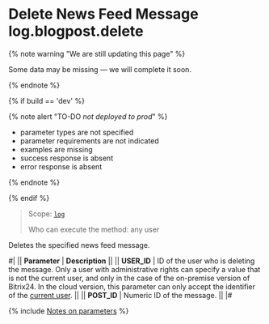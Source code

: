 # Delete News Feed Message log.blogpost.delete

{% note warning "We are still updating this page" %}

Some data may be missing — we will complete it soon.

{% endnote %}

{% if build == 'dev' %}

{% note alert "TO-DO _not deployed to prod_" %}

- parameter types are not specified
- parameter requirements are not indicated
- examples are missing
- success response is absent
- error response is absent

{% endnote %}

{% endif %}

> Scope: [`log`](../scopes/permissions.md)
>
> Who can execute the method: any user

Deletes the specified news feed message.

#|
|| **Parameter** | **Description** ||
|| **USER_ID** | ID of the user who is deleting the message. Only a user with administrative rights can specify a value that is not the current user, and only in the case of the on-premise version of Bitrix24. In the cloud version, this parameter can only accept the identifier of the [current user](../how-to-call-rest-api/authorization.md#concept-of-current-user).  ||
|| **POST_ID** | Numeric ID of the message. ||
|#

{% include [Notes on parameters](../../_includes/required.md) %}